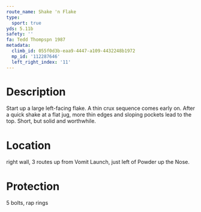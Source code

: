 ```yaml
---
route_name: Shake 'n Flake
type:
  sport: true
yds: 5.11b
safety: ''
fa: Tedd Thompspn 1987
metadata:
  climb_id: 055f0d3b-eaa9-4447-a109-4432248b1972
  mp_id: '112287646'
  left_right_index: '11'
---
```

# Description
Start up a large left-facing flake. A thin crux sequence comes early on. After a quick shake at a flat jug, more thin edges and sloping pockets lead to the top. Short, but solid and worthwhile.

# Location
right wall, 3 routes up from Vomit Launch, just left of Powder up the Nose.

# Protection
5 bolts, rap rings
